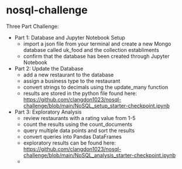 # nosql-challenge

Three Part Challenge:

* Part 1: Database and Jupyter Notebook Setup
  - import a json file from your terminal and create a new Mongo database called uk_food and the collection establiments
  - confirm that the database has been created through Jupyter Notebook
* Part 2: Update the Database
   - add a new restaurant to the database
   - assign a business type to the restaurant
   - convert strings to decimals using the update_many function
   - results are stored in the python file found here: https://github.com/clangdon1023/nosql-challenge/blob/main/NoSQL_setup_starter-checkpoint.ipynb
* Part 3: Exploratory Analysis
   - review restaurants with a rating value from 1-5
   - count the results using the count_documents
   - query multiple data points and sort the results
   - convert queries into Pandas DataFrames
   - exploratory results can be found here: https://github.com/clangdon1023/nosql-challenge/blob/main/NoSQL_analysis_starter-checkpoint.ipynb
   - 

